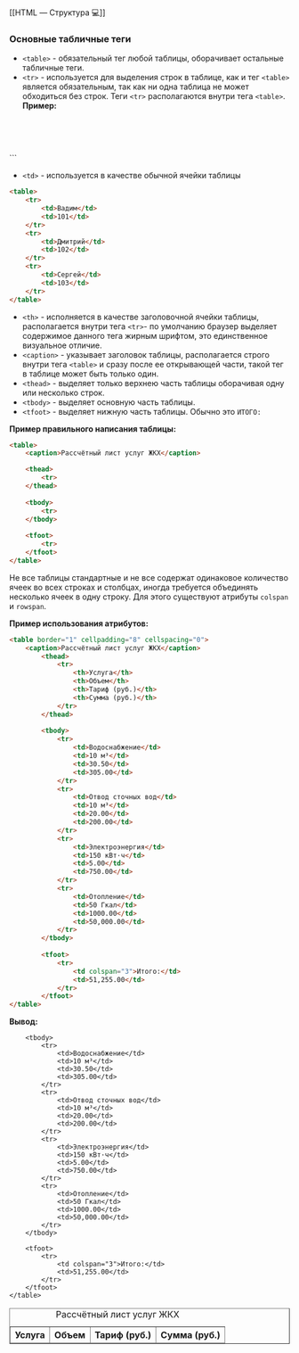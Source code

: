 [[HTML — Структура 💻]]

### Основные табличные теги 

- `<table>` - обязательный тег любой таблицы, оборачивает остальные табличные теги.
- `<tr>` - используется для выделения строк в таблице, как и тег `<table>` является обязательным, так как ни одна таблица не может обходиться без строк. Теги `<tr>` располагаются внутри тега `<table>`.
	**Пример:**
	```html
<table>
    <tr></tr>
    <tr></tr>
    <tr></tr>
    <tr></tr>
    <tr></tr>
</table>
```

- `<td>` - используется в качестве обычной ячейки таблицы 
```html
<table>
	<tr>
		<td>Вадим</td>
		<td>101</td>
	</tr>
	<tr>
		<td>Дмитрий</td>
		<td>102</td>
	</tr>
	<tr>
		<td>Сергей</td>
		<td>103</td>
	</tr>
</table>
```

- `<th>` - исполняется в качестве заголовочной ячейки таблицы, располагается внутри тега `<tr>`- по умолчанию браузер выделяет содержимое данного тега жирным шрифтом, это единственное визуальное отличие.  
- `<caption>` - указывает заголовок таблицы, располагается строго внутри тега `<table>` и сразу после ее открывающей части, такой тег в таблице может быть только один. 
- `<thead>` - выделяет только верхнею часть таблицы оборачивая одну или несколько строк.
- `<tbody>` - выделяет основную часть таблицы.
- `<tfoot>` - выделяет нижную часть таблицы. Обычно это `ИТОГО: `

**Пример правильного написания таблицы:**
```html
<table>
    <caption>Рассчётный лист услуг ЖКХ</caption>

    <thead>
        <tr>
    </thead>
    
    <tbody>
        <tr>
    </tbody>
    
    <tfoot>
        <tr>
    </tfoot>
</table>
```

Не все таблицы стандартные и не все содержат одинаковое количество ячеек во всех строках и столбцах, иногда требуется объединять несколько ячеек в одну строку. Для этого существуют атрибуты `colspan` и `rowspan`.

**Пример использования атрибутов:**
```html
<table border="1" cellpadding="8" cellspacing="0">
	<caption>Рассчётный лист услуг ЖКХ</caption>
        <thead>
            <tr>
                <th>Услуга</th>
                <th>Объем</th>
                <th>Тариф (руб.)</th>
                <th>Сумма (руб.)</th>
            </tr>
        </thead>
        
        <tbody>
            <tr>
                <td>Водоснабжение</td>
                <td>10 м³</td>
                <td>30.50</td>
                <td>305.00</td>
            </tr>
            <tr>
                <td>Отвод сточных вод</td>
                <td>10 м³</td>
                <td>20.00</td>
                <td>200.00</td>
            </tr>
            <tr>
                <td>Электроэнергия</td>
                <td>150 кВт·ч</td>
                <td>5.00</td>
                <td>750.00</td>
            </tr>
            <tr>
                <td>Отопление</td>
                <td>50 Гкал</td>
                <td>1000.00</td>
                <td>50,000.00</td>
            </tr>
        </tbody>
        
        <tfoot>
            <tr>
                <td colspan="3">Итого:</td>
                <td>51,255.00</td>
            </tr>
        </tfoot>
</table>
```

**Вывод:**
<table border="1" cellpadding="8" cellspacing="0">
	<caption>Рассчётный лист услуг ЖКХ</caption>
        <thead>
            <tr>
                <th>Услуга</th>
                <th>Объем</th>
                <th>Тариф (руб.)</th>
                <th>Сумма (руб.)</th>
            </tr>
        </thead>
        
        <tbody>
            <tr>
                <td>Водоснабжение</td>
                <td>10 м³</td>
                <td>30.50</td>
                <td>305.00</td>
            </tr>
            <tr>
                <td>Отвод сточных вод</td>
                <td>10 м³</td>
                <td>20.00</td>
                <td>200.00</td>
            </tr>
            <tr>
                <td>Электроэнергия</td>
                <td>150 кВт·ч</td>
                <td>5.00</td>
                <td>750.00</td>
            </tr>
            <tr>
                <td>Отопление</td>
                <td>50 Гкал</td>
                <td>1000.00</td>
                <td>50,000.00</td>
            </tr>
        </tbody>
        
        <tfoot>
            <tr>
                <td colspan="3">Итого:</td>
                <td>51,255.00</td>
            </tr>
        </tfoot>
    </table>
